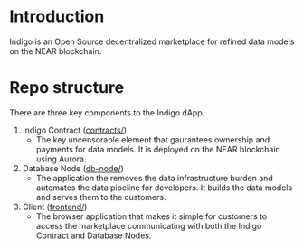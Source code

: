 # Introduction

Indigo is an Open Source decentralized marketplace for refined data models on the NEAR blockchain.

# Repo structure

There are three key components to the Indigo dApp.

1. Indigo Contract ([contracts/](https://github.com/ahessert/indigo/tree/main/contracts#readme))
   - The key uncensorable element that gaurantees ownership and payments for data models. It is deployed on the NEAR blockchain using Aurora. 
2. Database Node ([db-node/](https://github.com/ahessert/indigo/tree/main/db-node#readme))
   - The application the removes the data infrastructure burden and automates the data pipeline for developers. It builds the data models and serves them to the customers. 
3. Client ([frontend/](https://github.com/ahessert/indigo/tree/main/frontend#readme))
   - The browser application that makes it simple for customers to access the marketplace communicating with both the Indigo Contract and Database Nodes. 
